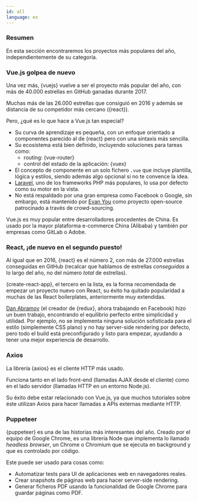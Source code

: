 ```yaml
---
id: all  
language: es
---
```


### Resumen

En esta sección encontraremos los proyectos más populares del año, independientemente de su categoría.

### Vue.js golpea de nuevo

Una vez más, {vuejs} vuelve a ser el proyecto más popular del año, con más de 40.000 estrellas en GitHub ganadas durante 2017.

Muchas más de las 26.000 estrellas que consiguió en 2016 y además se distancia de su competidor más cercano ({react}).

Pero, ¿qué es lo que hace a Vue.js tan especial?

* Su curva de aprendizaje es pequeña, con un enfoque orientado a componentes parecido al de {react} pero con una sintaxis más sencilla.
* Su ecosistema está bien definido, incluyendo soluciones para tareas como:
  * routing: {vue-router}
  * control del estado de la aplicación: {vuex}
* El concepto de componente en un solo fichero `.vue` que incluye plantilla, lógica y estilos, siendo además algo opcional si no te convence la idea.
* [Laravel](https://laravel.com/), uno de los frameworks PHP más populares, lo usa por defecto como su motor en la vista.
* No está respaldado por una gran empresa como Facebook o Google, sin embargo, está mantenido por [Evan You](https://github.com/yyx990803) como proyecto open-source patrocinado a través de crowd-sourcing.

Vue.js es muy popular entre desarrolladores procedentes de China. Es usado por la mayor plataforma e-commerce China (Alibaba) y también por empresas como GitLab o Adobe.

### React, ¡de nuevo en el segundo puesto!

Al igual que en 2016, {react} es el número 2, con más de 27.000 estrellas conseguidas en GitHub (recalcar que hablamos de estrellas _conseguidas_ a lo largo del año, no del número _total_ de estrellas).

{create-react-app}, el tercero en la lista, es la forma recomendada de empezar un proyecto nuevo con React, su éxito ha quitado popularidad a muchas de las React boilerplates, anteriormente muy extendidas.

[Dan Abramov](https://github.com/gaearon) (el creador de {redux}, ahora trabajando en Facebook) hizo un buen trabajo, encontrando el equilibrio perfecto entre simplicidad y utilidad. Por ejemplo, no se implementa ninguna solución sofisticada para el estilo (simplemente CSS plano) y no hay server-side rendering por defecto, pero todo el build está preconfigurado y listo para empezar, ayudando a tener una mejor experiencia de desarrollo.

### Axios

La librería {axios} es el cliente HTTP más usado.

Funciona tanto en el lado front-end (llamadas AJAX desde el cliente) como en el lado servidor (llamadas HTTP en un entorno Node.js).

Su éxito debe estar relacionado con Vue.js, ya que muchos tutoriales sobre éste utilizan Axios para hacer llamadas a APIs externas mediante HTTP.

### Puppeteer

{puppeteer} es una de las historias más interesantes del año.
Creado por el equipo de Google Chrome, es una librería Node que implementa lo llamado *headless browser*, un Chrome o Chromium que se ejecuta en background y que es controlado por código.

Este puede ser usado para cosas como:

* Automatizar tests para UI de aplicaciones web en navegadores reales.
* Crear snapshots de páginas web para hacer server-side rendering.
* Generar ficheros PDF usando la funcionalidad de Google Chrome para guardar páginas como PDF.

